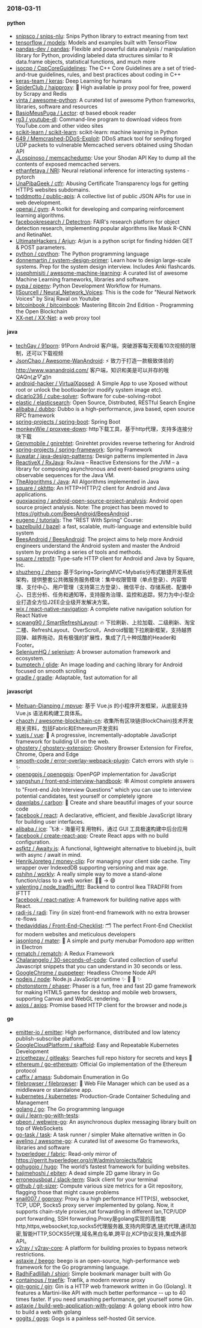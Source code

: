 ### 2018-03-11

#### python
* [snipsco / snips-nlu](https://github.com/snipsco/snips-nlu): Snips Python library to extract meaning from text
* [tensorflow / models](https://github.com/tensorflow/models): Models and examples built with TensorFlow
* [pandas-dev / pandas](https://github.com/pandas-dev/pandas): Flexible and powerful data analysis / manipulation library for Python, providing labeled data structures similar to R data.frame objects, statistical functions, and much more
* [isocpp / CppCoreGuidelines](https://github.com/isocpp/CppCoreGuidelines): The C++ Core Guidelines are a set of tried-and-true guidelines, rules, and best practices about coding in C++
* [keras-team / keras](https://github.com/keras-team/keras): Deep Learning for humans
* [SpiderClub / haipproxy](https://github.com/SpiderClub/haipproxy): 💖 High available ip proxy pool for free, powerd by Scrapy and Redis
* [vinta / awesome-python](https://github.com/vinta/awesome-python): A curated list of awesome Python frameworks, libraries, software and resources
* [BasioMeusPuga / Lector](https://github.com/BasioMeusPuga/Lector): qt based ebook reader
* [rg3 / youtube-dl](https://github.com/rg3/youtube-dl): Command-line program to download videos from YouTube.com and other video sites
* [scikit-learn / scikit-learn](https://github.com/scikit-learn/scikit-learn): scikit-learn: machine learning in Python
* [649 / Memcrashed-DDoS-Exploit](https://github.com/649/Memcrashed-DDoS-Exploit): DDoS attack tool for sending forged UDP packets to vulnerable Memcached servers obtained using Shodan API
* [JLospinoso / memcachedump](https://github.com/JLospinoso/memcachedump): Use your Shodan API Key to dump all the contents of exposed memcached servers.
* [ethanfetaya / NRI](https://github.com/ethanfetaya/NRI): Neural relational inference for interacting systems - pytorch
* [UnaPibaGeek / ctfr](https://github.com/UnaPibaGeek/ctfr): Abusing Certificate Transparency logs for getting HTTPS websites subdomains.
* [toddmotto / public-apis](https://github.com/toddmotto/public-apis): A collective list of public JSON APIs for use in web development.
* [openai / gym](https://github.com/openai/gym): A toolkit for developing and comparing reinforcement learning algorithms.
* [facebookresearch / Detectron](https://github.com/facebookresearch/Detectron): FAIR's research platform for object detection research, implementing popular algorithms like Mask R-CNN and RetinaNet.
* [UltimateHackers / Arjun](https://github.com/UltimateHackers/Arjun): Arjun is a python script for finding hidden GET & POST parameters.
* [python / cpython](https://github.com/python/cpython): The Python programming language
* [donnemartin / system-design-primer](https://github.com/donnemartin/system-design-primer): Learn how to design large-scale systems. Prep for the system design interview. Includes Anki flashcards.
* [josephmisiti / awesome-machine-learning](https://github.com/josephmisiti/awesome-machine-learning): A curated list of awesome Machine Learning frameworks, libraries and software.
* [pypa / pipenv](https://github.com/pypa/pipenv): Python Development Workflow for Humans.
* [llSourcell / Neural_Network_Voices](https://github.com/llSourcell/Neural_Network_Voices): This is the code for "Neural Network Voices" by Siraj Raval on Youtube
* [bitcoinbook / bitcoinbook](https://github.com/bitcoinbook/bitcoinbook): Mastering Bitcoin 2nd Edition - Programming the Open Blockchain
* [XX-net / XX-Net](https://github.com/XX-net/XX-Net): a web proxy tool

#### java
* [techGay / 91porn](https://github.com/techGay/91porn): 91Porn Android 客户端，突破游客每天观看10次视频的限制，还可以下载视频
* [JsonChao / Awesome-WanAndroid](https://github.com/JsonChao/Awesome-WanAndroid): ⚡️ 致力于打造一款极致体验的 http://www.wanandroid.com/ 客户端，知识和美是可以并存的哦QAQn(*≧▽≦*)n
* [android-hacker / VirtualXposed](https://github.com/android-hacker/VirtualXposed): A Simple App to use Xposed without root or unlock the bootloader(or modify system image etc).
* [dicarlo236 / cube-solver](https://github.com/dicarlo236/cube-solver): Software for cube-solving-robot
* [elastic / elasticsearch](https://github.com/elastic/elasticsearch): Open Source, Distributed, RESTful Search Engine
* [alibaba / dubbo](https://github.com/alibaba/dubbo): Dubbo is a high-performance, java based, open source RPC framework
* [spring-projects / spring-boot](https://github.com/spring-projects/spring-boot): Spring Boot
* [monkeyWie / proxyee-down](https://github.com/monkeyWie/proxyee-down): http下载工具，基于http代理，支持多连接分块下载
* [Genymobile / gnirehtet](https://github.com/Genymobile/gnirehtet): Gnirehtet provides reverse tethering for Android
* [spring-projects / spring-framework](https://github.com/spring-projects/spring-framework): Spring Framework
* [iluwatar / java-design-patterns](https://github.com/iluwatar/java-design-patterns): Design patterns implemented in Java
* [ReactiveX / RxJava](https://github.com/ReactiveX/RxJava): RxJava – Reactive Extensions for the JVM – a library for composing asynchronous and event-based programs using observable sequences for the Java VM.
* [TheAlgorithms / Java](https://github.com/TheAlgorithms/Java): All Algorithms implemented in Java
* [square / okhttp](https://github.com/square/okhttp): An HTTP+HTTP/2 client for Android and Java applications.
* [guoxiaoxing / android-open-source-project-analysis](https://github.com/guoxiaoxing/android-open-source-project-analysis): Android open source project analysis. Note: The project has been moved to https://github.com/BeesAndroid/BeesAndroid .
* [eugenp / tutorials](https://github.com/eugenp/tutorials): The "REST With Spring" Course:
* [bazelbuild / bazel](https://github.com/bazelbuild/bazel): a fast, scalable, multi-language and extensible build system
* [BeesAndroid / BeesAndroid](https://github.com/BeesAndroid/BeesAndroid): The project aims to help more Android engineers understand the Android system and master the Android system by providing a series of tools and methods.
* [square / retrofit](https://github.com/square/retrofit): Type-safe HTTP client for Android and Java by Square, Inc.
* [shuzheng / zheng](https://github.com/shuzheng/zheng): 基于Spring+SpringMVC+Mybatis分布式敏捷开发系统架构，提供整套公共微服务服务模块：集中权限管理（单点登录）、内容管理、支付中心、用户管理（支持第三方登录）、微信平台、存储系统、配置中心、日志分析、任务和通知等，支持服务治理、监控和追踪，努力为中小型企业打造全方位J2EE企业级开发解决方案。
* [wix / react-native-navigation](https://github.com/wix/react-native-navigation): A complete native navigation solution for React Native
* [scwang90 / SmartRefreshLayout](https://github.com/scwang90/SmartRefreshLayout): 🔥 下拉刷新、上拉加载、二级刷新、淘宝二楼、RefreshLayout、OverScroll，Android智能下拉刷新框架，支持越界回弹、越界拖动，具有极强的扩展性，集成了几十种炫酷的Header和 Footer。
* [SeleniumHQ / selenium](https://github.com/SeleniumHQ/selenium): A browser automation framework and ecosystem.
* [bumptech / glide](https://github.com/bumptech/glide): An image loading and caching library for Android focused on smooth scrolling
* [gradle / gradle](https://github.com/gradle/gradle): Adaptable, fast automation for all

#### javascript
* [Meituan-Dianping / mpvue](https://github.com/Meituan-Dianping/mpvue): 基于 Vue.js 的小程序开发框架，从底层支持 Vue.js 语法和构建工具体系。
* [chaozh / awesome-blockchain-cn](https://github.com/chaozh/awesome-blockchain-cn): 收集所有区块链(BlockChain)技术开发相关资料，包括Fabric和Ethereum开发资料
* [vuejs / vue](https://github.com/vuejs/vue): 🖖 A progressive, incrementally-adoptable JavaScript framework for building UI on the web.
* [ghostery / ghostery-extension](https://github.com/ghostery/ghostery-extension): Ghostery Browser Extension for Firefox, Chrome, Opera and Edge
* [smooth-code / error-overlay-webpack-plugin](https://github.com/smooth-code/error-overlay-webpack-plugin): Catch errors with style 💥 ✨
* [openpgpjs / openpgpjs](https://github.com/openpgpjs/openpgpjs): OpenPGP implementation for JavaScript
* [yangshun / front-end-interview-handbook](https://github.com/yangshun/front-end-interview-handbook): 🕸 Almost complete answers to "Front-end Job Interview Questions" which you can use to interview potential candidates, test yourself or completely ignore
* [dawnlabs / carbon](https://github.com/dawnlabs/carbon): 🎨 Create and share beautiful images of your source code
* [facebook / react](https://github.com/facebook/react): A declarative, efficient, and flexible JavaScript library for building user interfaces.
* [alibaba / ice](https://github.com/alibaba/ice): 飞冰 - 海量可复用物料，通过 GUI 工具极速构建中后台应用
* [facebook / create-react-app](https://github.com/facebook/create-react-app): Create React apps with no build configuration.
* [asfktz / Awaity.js](https://github.com/asfktz/Awaity.js): A functional, lightweight alternative to bluebird.js, built with async / await in mind.
* [HenrikJoreteg / money-clip](https://github.com/HenrikJoreteg/money-clip): For managing your client side cache. Tiny wrapper over IndexedDB supporting versioning and max age.
* [pshihn / workly](https://github.com/pshihn/workly): A really simple way to move a stand-alone function/class to a web worker. 🏋️‍♀️ → 😄
* [valenting / node_tradfri_ifttt](https://github.com/valenting/node_tradfri_ifttt): Backend to control Ikea TRADFRI from IFTTT
* [facebook / react-native](https://github.com/facebook/react-native): A framework for building native apps with React.
* [radi-js / radi](https://github.com/radi-js/radi): Tiny (in size) front-end framework with no extra browser re-flows
* [thedaviddias / Front-End-Checklist](https://github.com/thedaviddias/Front-End-Checklist): 🗂 The perfect Front-End Checklist for modern websites and meticulous developers
* [jasonlong / mater](https://github.com/jasonlong/mater): 🍅 A simple and purty menubar Pomodoro app written in Electron
* [rematch / rematch](https://github.com/rematch/rematch): A Redux Framework
* [Chalarangelo / 30-seconds-of-code](https://github.com/Chalarangelo/30-seconds-of-code): Curated collection of useful Javascript snippets that you can understand in 30 seconds or less.
* [GoogleChrome / puppeteer](https://github.com/GoogleChrome/puppeteer): Headless Chrome Node API
* [nodejs / node](https://github.com/nodejs/node): Node.js JavaScript runtime ✨ 🐢 🚀 ✨
* [photonstorm / phaser](https://github.com/photonstorm/phaser): Phaser is a fun, free and fast 2D game framework for making HTML5 games for desktop and mobile web browsers, supporting Canvas and WebGL rendering.
* [axios / axios](https://github.com/axios/axios): Promise based HTTP client for the browser and node.js

#### go
* [emitter-io / emitter](https://github.com/emitter-io/emitter): High performance, distributed and low latency publish-subscribe platform.
* [GoogleCloudPlatform / skaffold](https://github.com/GoogleCloudPlatform/skaffold): Easy and Repeatable Kubernetes Development
* [zricethezav / gitleaks](https://github.com/zricethezav/gitleaks): Searches full repo history for secrets and keys 🔑
* [ethereum / go-ethereum](https://github.com/ethereum/go-ethereum): Official Go implementation of the Ethereum protocol
* [caffix / amass](https://github.com/caffix/amass): Subdomain Enumeration in Go
* [filebrowser / filebrowser](https://github.com/filebrowser/filebrowser): 📁 Web File Manager which can be used as a middleware or standalone app.
* [kubernetes / kubernetes](https://github.com/kubernetes/kubernetes): Production-Grade Container Scheduling and Management
* [golang / go](https://github.com/golang/go): The Go programming language
* [quii / learn-go-with-tests](https://github.com/quii/learn-go-with-tests): 
* [qbeon / webwire-go](https://github.com/qbeon/webwire-go): An asynchronous duplex messaging library built on top of WebSockets
* [go-task / task](https://github.com/go-task/task): A task runner / simpler Make alternative written in Go
* [avelino / awesome-go](https://github.com/avelino/awesome-go): A curated list of awesome Go frameworks, libraries and software
* [hyperledger / fabric](https://github.com/hyperledger/fabric): Read-only mirror of https://gerrit.hyperledger.org/r/#/admin/projects/fabric
* [gohugoio / hugo](https://github.com/gohugoio/hugo): The world’s fastest framework for building websites.
* [hajimehoshi / ebiten](https://github.com/hajimehoshi/ebiten): A dead simple 2D game library in Go
* [erroneousboat / slack-term](https://github.com/erroneousboat/slack-term): Slack client for your terminal
* [github / git-sizer](https://github.com/github/git-sizer): Compute various size metrics for a Git repository, flagging those that might cause problems
* [snail007 / goproxy](https://github.com/snail007/goproxy): Proxy is a high performance HTTP(S), websocket, TCP, UDP, Socks5 proxy server implemented by golang. Now, it supports chain-style proxies,nat forwarding in different lan,TCP/UDP port forwarding, SSH forwarding.Proxy是golang实现的高性能http,https,websocket,tcp,socks5代理服务器,支持内网穿透,链式代理,通讯加密,智能HTTP,SOCKS5代理,域名黑白名单,跨平台,KCP协议支持,集成外部API。
* [v2ray / v2ray-core](https://github.com/v2ray/v2ray-core): A platform for building proxies to bypass network restrictions.
* [astaxie / beego](https://github.com/astaxie/beego): beego is an open-source, high-performance web framework for the Go programming language.
* [RadhiFadlillah / shiori](https://github.com/RadhiFadlillah/shiori): Simple bookmark manager built with Go
* [containous / traefik](https://github.com/containous/traefik): Træfik, a modern reverse proxy
* [gin-gonic / gin](https://github.com/gin-gonic/gin): Gin is a HTTP web framework written in Go (Golang). It features a Martini-like API with much better performance -- up to 40 times faster. If you need smashing performance, get yourself some Gin.
* [astaxie / build-web-application-with-golang](https://github.com/astaxie/build-web-application-with-golang): A golang ebook intro how to build a web with golang
* [gogits / gogs](https://github.com/gogits/gogs): Gogs is a painless self-hosted Git service.
